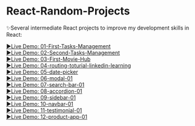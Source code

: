 # React-Random-Projects


✨Several intermediate React projects to improve my development  skills in React:

[▶️Live Demo: 01-First-Tasks-Management](https://first-tasks-management.netlify.app/)<br/>
[▶️Live Demo: 02-Second-Tasks-Management](https://second-tasks-management.netlify.app/)<br/>
[▶️Live Demo: 03-First-Movie-Hub](https://first-movie-hub.netlify.app/)<br/>
[▶️Live Demo: 04-routing-toturial-linkedin-learning](https://routing-toturial-linkedin-learning.netlify.app/)<br/>
[▶️Live Demo: 05-date-picker](https://date-picker-01.netlify.app/)<br/>
[▶️Live Demo: 06-modal-01](https://modal-01.netlify.app/)<br/>
[▶️Live Demo: 07-search-bar-01](https://search-bar-01.netlify.app/)<br/>
[▶️Live Demo: 08-accordion-01](https://asad-accordion-01.netlify.app/)<br/>
[▶️Live Demo: 09-sidebar-01](https://asad-sidebar-01.netlify.app/)<br/>
[▶️Live Demo: 10-navbar-01](https://asad-navbar-01.netlify.app/)<br/>
[▶️Live Demo: 11-testimonial-01](https://asad-testimonial-01.netlify.app/)<br/>
[▶️Live Demo: 12-product-app-01](https://asad-product-app-01.netlify.app/)<br/>




